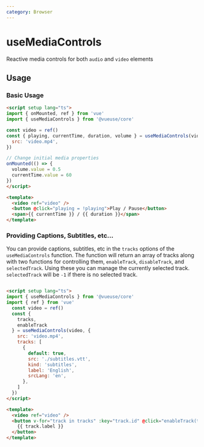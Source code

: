 ```yaml
---
category: Browser
---
```


# useMediaControls

Reactive media controls for both `audio` and `video` elements

## Usage

### Basic Usage
```html
<script setup lang="ts">
import { onMounted, ref } from 'vue'
import { useMediaControls } from '@vueuse/core'

const video = ref()
const { playing, currentTime, duration, volume } = useMediaControls(video, { 
  src: 'video.mp4',
})

// Change initial media properties
onMounted(() => {
  volume.value = 0.5
  currentTime.value = 60
})
</script>

<template>
  <video ref="video" />
  <button @click="playing = !playing">Play / Pause</button>
  <span>{{ currentTime }} / {{ duration }}</span>
</template>
```

### Providing Captions, Subtitles, etc...
You can provide captions, subtitles, etc in the `tracks` options of the
`useMediaControls` function. The function will return an array of tracks
along with two functions for controlling them, `enableTrack`, `disableTrack`, and `selectedTrack`.
Using these you can manage the currently selected track. `selectedTrack` will
be `-1` if there is no selected track.

```html

<script setup lang="ts">
import { useMediaControls } from '@vueuse/core'
import { ref } from 'vue'
  const video = ref()
  const {
    tracks,
    enableTrack
  } = useMediaControls(video, {
    src: 'video.mp4',
    tracks: [
      {
        default: true,
        src: './subtitles.vtt',
        kind: 'subtitles',
        label: 'English',
        srcLang: 'en',
      },
    ]
  })
</script>

<template>
  <video ref="video" />
  <button v-for="track in tracks" :key="track.id" @click="enableTrack(track)">
    {{ track.label }}
  </button>
</template>
```
